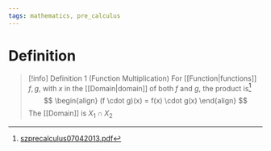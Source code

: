 ```yaml
---
tags: mathematics, pre_calculus
---
```


# Definition

> [!info] Definition 1 (Function Multiplication)
> For [[Function|functions]] $f, g$, with $x$ in the [[Domain|domain]] of both $f$ and $g$, the product is[^1]
> $$
> \begin{align}
> (f \cdot g)(x) = f(x) \cdot g(x)
> \end{align}
> $$
> The [[Domain]] is $X_1 \cap X_2$

[^1]: [szprecalculus07042013.pdf](zotero://open-pdf/library/items/J3667KH4?page=88)